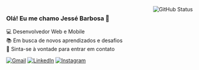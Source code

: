 <img align='right' src="https://github-readme-stats.vercel.app/api?username=jesse-barbosa&show_icons=true&title_color=42f551&text_color=FFF&icon_color=42f551&bg_color=0D1017&hide_border=true&cache_seconds=2300" alt="GitHub Status">

### Olá! Eu me chamo Jessé Barbosa 👋

💻 Desenvolvedor Web e Mobile <br />
📚 Em busca de novos aprendizados e desafios <br />
💬 Sinta-se à vontade para entrar em contato <br />

[![Gmail](https://img.shields.io/badge/Gmail-D14836?style=for-the-badge&logo=gmail&logoColor=white)](mailto:barbosajesse419@gmail.com)
[![LinkedIn](https://img.shields.io/badge/LinkedIn-0077B5?style=for-the-badge&logo=linkedin&logoColor=white)](https://www.linkedin.com/in/jesse-barbosa-moreira-129446274/)
[![Instagram](https://img.shields.io/badge/Instagram-E4405F?style=for-the-badge&logo=instagram&logoColor=white)](https://www.instagram.com/jessebarbosadev/)
